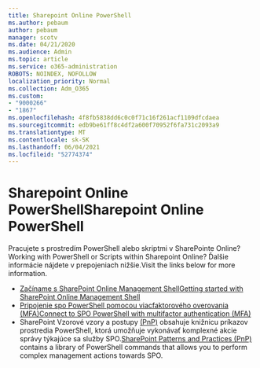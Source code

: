 ```yaml
---
title: Sharepoint Online PowerShell
ms.author: pebaum
author: pebaum
manager: scotv
ms.date: 04/21/2020
ms.audience: Admin
ms.topic: article
ms.service: o365-administration
ROBOTS: NOINDEX, NOFOLLOW
localization_priority: Normal
ms.collection: Adm_O365
ms.custom:
- "9000266"
- "1867"
ms.openlocfilehash: 4f8fb5838dd6c0c0f71c16f261acf1109dfcdaea
ms.sourcegitcommit: edb9be61ff8c4df2a600f70952f6fa731c2093a9
ms.translationtype: MT
ms.contentlocale: sk-SK
ms.lasthandoff: 06/04/2021
ms.locfileid: "52774374"
---
```

# <a name="sharepoint-online-powershell"></a><span data-ttu-id="7f595-102">Sharepoint Online PowerShell</span><span class="sxs-lookup"><span data-stu-id="7f595-102">Sharepoint Online PowerShell</span></span>

<span data-ttu-id="7f595-103">Pracujete s prostredím PowerShell alebo skriptmi v SharePointe Online?</span><span class="sxs-lookup"><span data-stu-id="7f595-103">Working with PowerShell or Scripts within Sharepoint Online?</span></span> <span data-ttu-id="7f595-104">Ďalšie informácie nájdete v prepojeniach nižšie.</span><span class="sxs-lookup"><span data-stu-id="7f595-104">Visit the links below for more information.</span></span>
- [<span data-ttu-id="7f595-105">Začíname s SharePoint Online Management Shell</span><span class="sxs-lookup"><span data-stu-id="7f595-105">Getting started with SharePoint Online Management Shell</span></span>](/powershell/sharepoint/sharepoint-online/connect-sharepoint-online?view=sharepoint-ps)
- [<span data-ttu-id="7f595-106">Pripojenie spo PowerShell pomocou viacfaktorového overovania (MFA)</span><span class="sxs-lookup"><span data-stu-id="7f595-106">Connect to SPO PowerShell with multifactor authentication (MFA)</span></span>](/powershell/sharepoint/sharepoint-online/connect-sharepoint-online?view=sharepoint-ps#to-connect-with-multifactor-authentication-mfa)
- <span data-ttu-id="7f595-107">SharePoint Vzorové vzory a postupy [(PnP)](/powershell/sharepoint/sharepoint-pnp/sharepoint-pnp-cmdlets?view=sharepoint-ps) obsahuje knižnicu príkazov prostredia PowerShell, ktorá umožňuje vykonávať komplexné akcie správy týkajúce sa služby SPO.</span><span class="sxs-lookup"><span data-stu-id="7f595-107">[SharePoint Patterns and Practices (PnP)](/powershell/sharepoint/sharepoint-pnp/sharepoint-pnp-cmdlets?view=sharepoint-ps) contains a library of PowerShell commands that allows you to perform complex management actions towards SPO.</span></span>